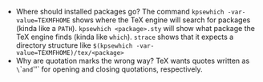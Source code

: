 - Where should installed packages go?
    The command `kpsewhich -var-value=TEXMFHOME` shows where the TeX engine
    will search for packages (kinda like a `PATH`). `kpsewhich <package>.sty`
    will show what package the TeX engine finds (kinda like `which`). `strace`
    shows that it expects a directory structure like `$(kpsewhich
    -var-value=TEXMFHOME)/tex/<package>`
- Why are quotation marks the wrong way?
    TeX wants quotes written as `\`\`` and `''` for opening and closing
    quotations, respectively.
